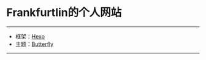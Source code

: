 # Frankfurtlin的个人网站

--- 
- 框架：[Hexo](https://hexo.io/zh-cn/docs/)
- 主题：[Butterfly](https://butterfly.js.org/)

---

